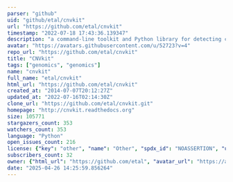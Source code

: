```yaml
---
parser: "github"
uid: "github/etal/cnvkit"
url: "https://github.com/etal/cnvkit"
timestamp: "2022-07-18 17:43:36.139347"
description: "a command-line toolkit and Python library for detecting copy number variants and alterations genome-wide from high-throughput sequencing."
avatar: "https://avatars.githubusercontent.com/u/52723?v=4"
repo_url: "https://github.com/etal/cnvkit"
title: "CNVkit"
tags: ["genomics", "genomics"]
name: "cnvkit"
full_name: "etal/cnvkit"
html_url: "https://github.com/etal/cnvkit"
created_at: "2014-07-07T20:12:27Z"
updated_at: "2022-07-16T02:14:30Z"
clone_url: "https://github.com/etal/cnvkit.git"
homepage: "http://cnvkit.readthedocs.org"
size: 105771
stargazers_count: 353
watchers_count: 353
language: "Python"
open_issues_count: 216
license: {"key": "other", "name": "Other", "spdx_id": "NOASSERTION", "url": null, "node_id": "MDc6TGljZW5zZTA="}
subscribers_count: 32
owner: {"html_url": "https://github.com/etal", "avatar_url": "https://avatars.githubusercontent.com/u/52723?v=4", "login": "etal", "type": "User"}
date: "2025-04-26 14:25:59.856264"
---
```

